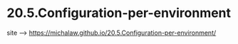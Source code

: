 # 20.5.Configuration-per-environment

site --> https://michalaw.github.io/20.5.Configuration-per-environment/
